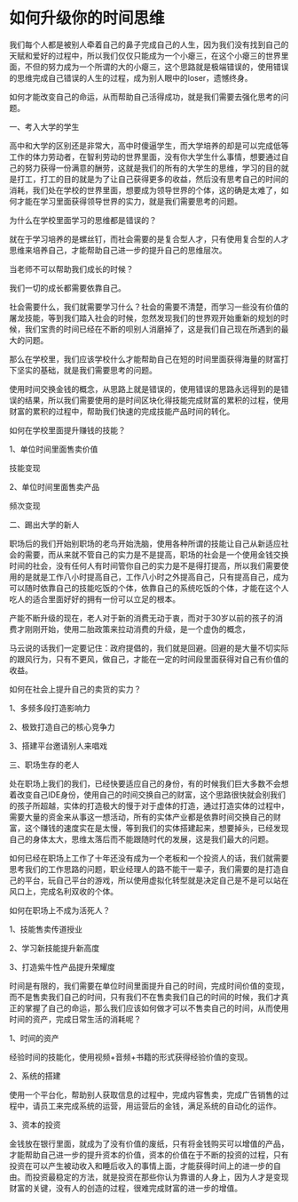 # 如何升级你的时间思维

我们每个人都是被别人牵着自己的鼻子完成自己的人生，因为我们没有找到自己的天赋和爱好的过程中，所以我们仅仅只能成为一个小瘪三，在这个小瘪三的世界里面，不但的努力成为一个所谓的大的小瘪三，这个思路就是极端错误的，使用错误的思维完成自己错误的人生的过程，成为别人眼中的loser，遗憾终身。

如何才能改变自己的命运，从而帮助自己活得成功，就是我们需要去强化思考的问题。

一、考入大学的学生

高中和大学的区别还是非常大，高中时傻逼学生，而大学培养的却是可以完成低等工作的体力劳动者，在智利劳动的世界里面，没有你大学生什么事情，想要通过自己的努力获得一份满意的酬劳，这就是我们的所有的大学生的思维，学习的目的就是打工，打工的目的就是为了让自己获得更多的收益，然后没有思考自己的时间的消耗，我们处在学校的世界里面，想要成为领导世界的个体，这的确是太难了，如何才能在学习里面获得领导世界的实力，就是我们需要思考的问题。

为什么在学校里面学习的思维都是错误的？

就在于学习培养的是螺丝钉，而社会需要的是复合型人才，只有使用复合型的人才思维来培养自己，才能帮助自己进一步的提升自己的思维层次。

当老师不可以帮助我们成长的时候？

我们一切的成长都需要依靠自己。

社会需要什么，我们就需要学习什么？社会的需要不清楚，而学习一些没有价值的屠龙技能，等到我们踏入社会的时候，忽然发现我们的世界观开始重新的规划的时候，我们宝贵的时间已经在不断的呗别人消磨掉了，这是我们自己现在所遇到的最大的问题。

那么在学校里，我们应该学校什么才能帮助自己在短的时间里面获得海量的财富打下坚实的基础，就是我们需要思考的问题。

使用时间交换金钱的概念，从思路上就是错误的，使用错误的思路永远得到的是错误的结果，所以我们需要使用的是时间区块化得技能完成财富的累积的过程，使用财富的累积的过程中，帮助我们快速的完成技能产品时间的转化。

如何在学校里面提升赚钱的技能？

1、单位时间里面售卖价值

技能变现

2、单位时间里面售卖产品

频次变现

二、踢出大学的新人

职场后的我们开始别职场的老鸟开始洗脑，使用各种所谓的技能让自己从新适应社会的需要，而从来就不管自己的实力是不是提高，职场的社会是一个使用金钱交换时间的社会，没有任何人有时间管你自己的实力是不是得打提高，所以我们需要使用的是就是工作八小时提高自己，工作八小时之外提高自己，只有提高自己，成为可以随时依靠自己的技能吃饭的个体，依靠自己的系统吃饭的个体，才能在这个人吃人的适合里面好好的拥有一份可以立足的根本。

产能不断升级的现在，老人对于新的消费无动于衷，而对于30岁以前的孩子的消费才刚刚开始，使用二胎政策来拉动消费的升级，是一个虚伪的概念，

马云说的话我们一定要记住：政府提倡的，我们就是回避。回避的是大量不切实际的跟风行为，只有不更风，做自己，才能在一定的时间段里面获得对自己有价值的收益。

如何在社会上提升自己的卖货的实力？

1、多频多段打造影响力

2、极致打造自己的核心竞争力

3、搭建平台邀请别人来唱戏

三、职场生存的老人

处在职场上我们的我们，已经快要适应自己的身份，有的时候我们巨大多数不会想着改变自己IDE身份，使用自己的时间交换自己的财富，这个思路很快就会别我们的孩子所超越，实体的打造极大的慢于对于虚体的打造，通过打造实体的过程中，需要大量的资金来从事这一想活动，所有的实体产业都是依靠时间交换自己的财富，这个赚钱的速度实在是太慢，等到我们的实体搭建起来，想要掉头，已经发现自己的身体太大，思维太落后而不能跟随时代的发展，这是我们最大的问题。

如何已经在职场上工作了十年还没有成为一个老板和一个投资人的话，我们就需要思考我们的工作思路的问题，职业经理人的路不能干一辈子，我们需要的是打造自己的平台，玩自己平台的游戏，所以使用虚拟化转型就是决定自己是不是可以站在风口上，完成名利双收的个体。

如何在职场上不成为活死人？

1、技能售卖传道授业

2、学习新技能提升新高度

3、打造紫牛性产品提升荣耀度

时间是有限的，我们需要在单位时间里面提升自己的时间，完成时间价值的变现，而不是售卖我们自己的时间，只有我们不在售卖我们自己的时间的时候，我们才真正的掌握了自己的命运，那么我们应该如何做才可以不售卖自己的时间，从而使用时间的资产，完成日常生活的消耗呢？

1、时间的资产

经验时间的技能化，使用视频+音频+书籍的形式获得经验价值的变现。

2、系统的搭建

使用一个平台化，帮助别人获取信息的过程中，完成内容售卖，完成广告销售的过程中，请员工来完成系统的运营，用运营后的金钱，满足系统的自动化的运作。

3、资本的投资

金钱放在银行里面，就成为了没有价值的废纸，只有将金钱购买可以增值的产品，才能帮助自己进一步的提升资本的价值，资本的价值在于不断的投资的过程，只有投资在可以产生被动收入和睡后收入的事情上面，才能获得时间上的进一步的自由。而投资最稳定的方法，就是投资在那些你认为靠谱的人身上，因为人才是变现财富的关键，没有人的创造的过程，很难完成财富的进一步的增值。
